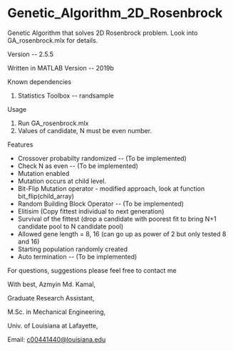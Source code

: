 # Genetic_Algorithm_2D_Rosenbrock

Genetic Algorithm that solves 2D Rosenbrock problem. Look into GA_rosenbrock.mlx for details.

Version -- 2.5.5

Written in MATLAB Version -- 2019b

Known dependencies
1. Statistics Toolbox -- randsample

Usage
1. Run GA_rosenbrock.mlx
2. Values of candidate, N must be even number.

Features
* Crossover probabilty randomized -- (To be implemented)
* Check N as even -- (To be implemented) 
* Mutation enabled
* Mutation occurs at child level.
* Bit-Flip Mutation operator - modified approach, look at function bit_flip(child_array)
* Random Building Block Operator -- (To be implemented) 
* Elitisim (Copy fittest individual to next generation)
* Survival of the fittest (drop a candidate with poorest fit to bring N+1 candidate pool to N candidate pool)
* Allowed gene length = 8, 16 (can go up as power of 2 but only tested 8 and 16)
* Starting population randomly created
* Auto termination -- (To be implemented)

For questions, suggestions please feel free to contact me

With best,
Azmyin Md. Kamal,

Graduate Research Assistant,

M.Sc. in Mechanical Engineering,

Univ. of Louisiana at Lafayette,

Email: c00441440@louisiana.edu

